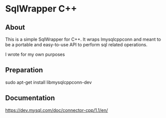 # SqlWrapper C++

## About
This is a simple SqlWrapper for C++. It wraps lmysqlcppconn and meant to be a portable and easy-to-use API to perform sql related operations.

I wrote for my own purposes

## Preparation

sudo apt-get install libmysqlcppconn-dev

## Documentation
https://dev.mysql.com/doc/connector-cpp/1.1/en/
